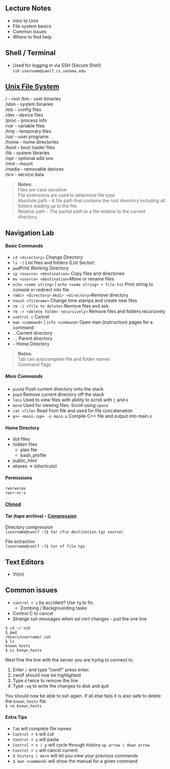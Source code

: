## Lecture Notes
* Intro to Unix
* File system basics
* Common issues
* Where to find help
	
## Shell / Terminal

* Used for logging in via SSH (Secure Shell)  
`ssh username@cwolf.cs.sonoma.edu`

## [Unix File System](http://www.thegeekstuff.com/2010/09/linux-file-system-structure/)

/   - root
/bin - user binaries  
/sbin - system binaries  
/etc - config files  
/dev - device files  
/proc - process info  
/var - variable files  
/tmp - temporary files  
/usr - user programs  
/home - home directories  
/boot - boot loader files  
/lib - system libraries  
/opt - optional add ons  
/mnt - mount  
/media - removable devices  
/srv - service data  

> __Notes:__  
> Files are case sensitive   
> File extensions are used to determine file type  
> Absolute path - A file path that contains the root directory including all folders leading up to the file.  
> Relative path - The partial path to a file relative to the current directory.  

## Navigation Lab

#### Basic Commands
* `cd <directory>` Change Directory
* `ls -l` List files and folders (List Sector)
* `pwd`Print Working Directory
* `cp <source> <destination>` Copy files and directories
* `mv <source> <destination>`Move or rename files
* `echo <some string>` | `echo <some string> > file.txt` Print string to console or redirect into file
* `rmdir <directory>` `mkdir <directory>`Remove directory
* `touch <filename>` Change time stamps and create new files
* `rm -i <file to delete>` Remove files and ask
* `rm -r <delete folder recursively>` Remove files and folders recursively
* `control c` Cancel
* `man <command>` | `info <command>` Open man (instruction) pages for a command
* `.` Current directory
* `..` Parent directory
* `~` Home Directory

> __Notes:__  
> Tab can autocomplete file and folder names  
> Command flags

##### More Commands
* `pushd` Push current directory onto the stack
* `popd` Remove current directory off the stack
* `less` Used to view files with ability to scroll with `j` and `k`
* `more` Used for viewing files. Scroll using `space`
* `cat <file>` Read from file and used for file concatenation 
* `g++ <main.cpp> -o main.x` Compile C++ file and output into main.x

#### Home Directory
* dot files
* hidden files
	* plan file
	* bash_profile
* public_html
* aliases -> (shortcuts)

#### Permissions
`rwxrwxrwx`  
`rwxr-xr-x`

#### [Chmod](http://www.thegeekstuff.com/2010/06/chmod-command-examples/)

#### Tar (tape archive) - [Compression](http://xkcd.com/1168/)
Directory compression  
`[username@cwolf ~]$ tar cfvz destination.tgz source/`

File extraction  
`[username@cwolf ~]$ tar xf file.tgz`

## Text Editors
* Vi(m)

## Common issues
* `control + z` by accident? Use `fg` to fix.
    * Zombing / Backgrounding tasks
* Control C to cancel
* Strange ssh messages when ssl cert changes - just the one line

``` 
$ cd ~/.ssh
$ pwd
/Users/username/.ssh
$ ls
known_hosts
$ vi known_hosts
```
Next fine the line with the server you are trying to connect to.

1. Enter `/` and type "cwolf" press enter.
2. cwolf should now be highlighted
3. Type `d` twice to remove the line
4. Type `:wq` to write the changes to disk and quit

You should now be able to ssh again. If all else fails it is also safe to delete the `known_hosts` file.  
`$ rm known_hosts`

#### Extra Tips
* `Tab` will complete file names
* `Control + k` will cut
* `Control + y` will paste
* `Control + n / p` will cycle through history `up arrow | down arrow`
* `Control + c` will cancel current
* `$ history | more` will let you view your previous commands
* `$ man <command>` will show the manual for a given command

